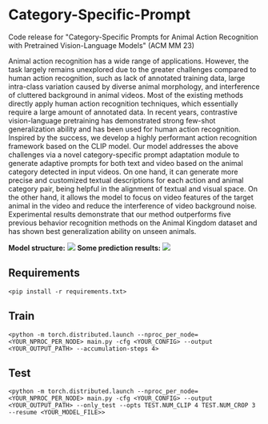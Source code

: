# Category-Specific-Prompt
Code release for "Category-Specific Prompts for Animal Action Recognition with Pretrained Vision-Language Models" (ACM MM 23)

Animal action recognition has a wide range of applications. However, the task largely remains unexplored due to the greater challenges compared to human action recognition, such as lack of annotated training data, large intra-class variation caused by diverse animal morphology, and interference of cluttered background in animal videos. Most of the existing methods directly apply human action recognition techniques, which essentially require a large amount of annotated data. In recent years, contrastive vision-language pretraining has demonstrated strong few-shot generalization ability and has been used for human action recognition. Inspired by the success, we develop a highly performant action recognition framework based on the CLIP model. Our model addresses the above challenges via a novel category-specific prompt adaptation module to generate adaptive prompts for both text and video based on the animal category detected in input videos. On one hand, it can generate more precise and customized textual descriptions for each action and animal category pair, being helpful in the alignment of textual and visual space. On the other hand, it allows the model to focus on video features of the target animal in the video and reduce the interference of video background noise. Experimental results demonstrate that our method outperforms five previous behavior recognition methods on the Animal Kingdom dataset and has shown best generalization ability on unseen animals.

**Model structure:**
![](https://github.com/jynkris1016/Category-Specific-Prompt/blob/main/img/Model%20structure.png)
**Some prediction results:**
![](https://github.com/jynkris1016/Category-Specific-Prompt/blob/main/img/visualization.png)

## Requirements
`<pip install -r requirements.txt>`

## Train
`<python -m torch.distributed.launch --nproc_per_node=<YOUR_NPROC_PER_NODE> main.py -cfg <YOUR_CONFIG> --output <YOUR_OUTPUT_PATH> --accumulation-steps 4>`

## Test
`<python -m torch.distributed.launch --nproc_per_node=<YOUR_NPROC_PER_NODE> main.py -cfg <YOUR_CONFIG> --output <YOUR_OUTPUT_PATH> --only_test --opts TEST.NUM_CLIP 4 TEST.NUM_CROP 3 --resume <YOUR_MODEL_FILE>>`
